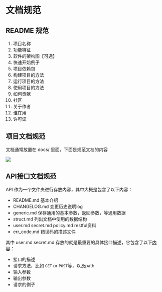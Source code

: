 # 文档规范
## README 规范
1. 项目名称
2. 功能特征
3. 软件的架构图【可选】
4. 快速开始例子
5. 项目依赖包
6. 构建项目的方法
7. 运行项目的方法
8. 使用项目的方法
9. 如何贡献
10. 社区
11. 关于作者
12. 谁在用
13. 许可证
## 项目文档规范
文档通常放置在 docs/ 里面，下面是规范文档的内容

![](https://gitee.com/shgopher/img/raw/master/%E6%96%87%E6%A1%A3%E8%A7%84%E8%8C%83.png)
## API接口文档规范
API 作为一个文件夹进行存放内容，其中大概是包含了以下内容：

- README.md 基本介绍
- CHANGELOG.md 变更历史说明log
- generic.md 保存通用的基本参数，返回参数，等通用数据
- struct.md 列出文档中使用的数据结构
- user.md secret.md policy.md restful资料
- err_code.md 错误码的描述文件

其中 user.md secret.md 存放的就是最重要的具体接口描述，它包含了以下[内容](https://github.com/googege/iam/blob/master/docs/guide/zh-CN/api/user.md)：

- 接口的描述
- 请求方法，比如 `GET` or  `POST`等，以及path
- 输入参数
- 输出参数
- 请求的例子

